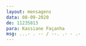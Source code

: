 ```yaml
---
layout: mensagens
data: 08-09-2020
de: 11235813
para: Kassiane Façanha
msg: ...- . -- / --. .- - .-
---
```

